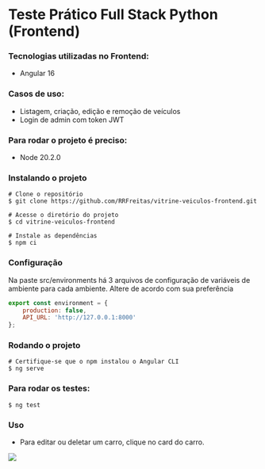 # Teste Prático Full Stack Python (Frontend)

### Tecnologias utilizadas no Frontend:
- Angular 16

### Casos de uso:
- Listagem, criação, edição e remoção de veículos
- Login de admin com token JWT

### Para rodar o projeto é preciso:
- Node 20.2.0

### Instalando o projeto
```shell
# Clone o repositório
$ git clone https://github.com/RRFreitas/vitrine-veiculos-frontend.git 

# Acesse o diretório do projeto
$ cd vitrine-veiculos-frontend

# Instale as dependências
$ npm ci
```

### Configuração
Na paste src/environments há 3 arquivos de configuração de variáveis de ambiente para cada ambiente. Altere de acordo com sua preferência
```javascript
export const environment = {
    production: false,
    API_URL: 'http://127.0.0.1:8000'
};

```

### Rodando o projeto
```shell
# Certifique-se que o npm instalou o Angular CLI
$ ng serve
```

### Para rodar os testes:
```shell
$ ng test
```

### Uso
- Para editar ou deletar um carro, clique no card do carro.

<img src="https://i.imgur.com/uhfiX1p.png)" style="max-width: 1000px;"/>